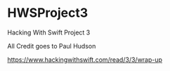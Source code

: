 # HWSProject3
Hacking With Swift Project 3

All Credit goes to Paul Hudson

https://www.hackingwithswift.com/read/3/3/wrap-up
